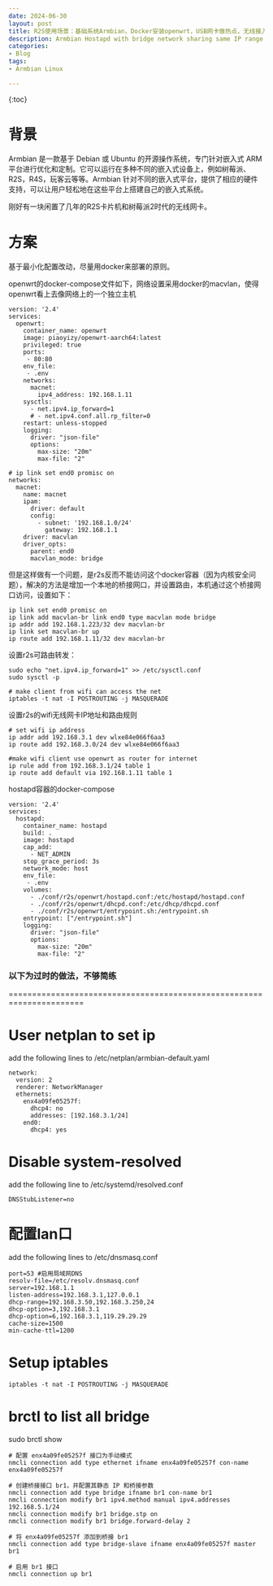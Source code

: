 ```yaml
---
date: 2024-06-30
layout: post
title: R2S使用场景：基础系统Armbian，Docker安装openwrt，USB网卡做热点，无线接入通过openwrt做路由
description: Armbian Hostapd with bridge network sharing same IP range as host.
categories:
- Blog
tags:
- Armbian Linux

---
```


{:toc}

# 背景
Armbian 是一款基于 Debian 或 Ubuntu 的开源操作系统，专门针对嵌入式 ARM 平台进行优化和定制。它可以运行在多种不同的嵌入式设备上，例如树莓派、R2S，R4S，玩客云等等。Armbian 针对不同的嵌入式平台，提供了相应的硬件支持，可以让用户轻松地在这些平台上搭建自己的嵌入式系统。

刚好有一块闲置了几年的R2S卡片机和树莓派2时代的无线网卡。


# 方案
基于最小化配置改动，尽量用docker来部署的原则。

openwrt的docker-compose文件如下，网络设置采用docker的macvlan，使得openwrt看上去像网络上的一个独立主机
```
version: '2.4'
services: 
  openwrt:
    container_name: openwrt
    image: piaoyizy/openwrt-aarch64:latest
    privileged: true
    ports:
     - 80:80
    env_file:
     - .env      
    networks:
      macnet:
        ipv4_address: 192.168.1.11
    sysctls:
      - net.ipv4.ip_forward=1
      # - net.ipv4.conf.all.rp_filter=0
    restart: unless-stopped          
    logging:
      driver: "json-file"
      options:
        max-size: "20m"
        max-file: "2"

# ip link set end0 promisc on          
networks:
  macnet:
    name: macnet
    ipam:
      driver: default
      config:
        - subnet: '192.168.1.0/24'
          gateway: 192.168.1.1
    driver: macvlan
    driver_opts:
      parent: end0   
      macvlan_mode: bridge
```      

但是这样做有一个问题，是r2s反而不能访问这个docker容器（因为内核安全问题），解决的方法是增加一个本地的桥接网口，并设置路由，本机通过这个桥接网口访问，设置如下：
```
ip link set end0 promisc on
ip link add macvlan-br link end0 type macvlan mode bridge
ip addr add 192.168.1.223/32 dev macvlan-br
ip link set macvlan-br up
ip route add 192.168.1.11/32 dev macvlan-br
```

设置r2s可路由转发：
```
sudo echo "net.ipv4.ip_forward=1" >> /etc/sysctl.conf 
sudo sysctl -p

# make client from wifi can access the net 
iptables -t nat -I POSTROUTING -j MASQUERADE
```

设置r2s的wifi无线网卡IP地址和路由规则
```
# set wifi ip address 
ip addr add 192.168.3.1 dev wlxe84e066f6aa3
ip route add 192.168.3.0/24 dev wlxe84e066f6aa3

#make wifi client use openwrt as router for internet 
ip rule add from 192.168.3.1/24 table 1
ip route add default via 192.168.1.11 table 1
```

hostapd容器的docker-compose
```
version: '2.4'
services: 
  hostapd:
    container_name: hostapd
    build: .
    image: hostapd
    cap_add: 
      - NET_ADMIN
    stop_grace_period: 3s
    network_mode: host
    env_file:
     - .env      
    volumes: 
      - ./conf/r2s/openwrt/hostapd.conf:/etc/hostapd/hostapd.conf
      - ./conf/r2s/openwrt/dhcpd.conf:/etc/dhcp/dhcpd.conf
      - ./conf/r2s/openwrt/entrypoint.sh:/entrypoint.sh
    entrypoint: ["/entrypoint.sh"] 
    logging:
      driver: "json-file"
      options:
        max-size: "20m"
        max-file: "2"
```


### 以下为过时的做法，不够简练
======================================================================

# User netplan to set ip
add the following lines to  /etc/netplan/armbian-default.yaml
```
network:
  version: 2
  renderer: NetworkManager
  ethernets:
    enx4a09fe05257f:
      dhcp4: no
      addresses: [192.168.3.1/24]
    end0:
      dhcp4: yes  
```

# Disable system-resolved
add the following line to /etc/systemd/resolved.conf 
```
DNSStubListener=no
```

# 配置lan口
add the following lines to /etc/dnsmasq.conf
```
port=53 #启用局域网DNS
resolv-file=/etc/resolv.dnsmasq.conf
server=192.168.1.1
listen-address=192.168.3.1,127.0.0.1
dhcp-range=192.168.3.50,192.168.3.250,24
dhcp-option=3,192.168.3.1
dhcp-option=6,192.168.3.1,119.29.29.29
cache-size=1500
min-cache-ttl=1200
```
# Setup iptables
```
iptables -t nat -I POSTROUTING -j MASQUERADE
```

# brctl to list all bridge 

sudo brctl show

```
# 配置 enx4a09fe05257f 接口为手动模式
nmcli connection add type ethernet ifname enx4a09fe05257f con-name enx4a09fe05257f

# 创建桥接接口 br1，并配置其静态 IP 和桥接参数
nmcli connection add type bridge ifname br1 con-name br1
nmcli connection modify br1 ipv4.method manual ipv4.addresses 192.168.5.1/24
nmcli connection modify br1 bridge.stp on
nmcli connection modify br1 bridge.forward-delay 2

# 将 enx4a09fe05257f 添加到桥接 br1
nmcli connection add type bridge-slave ifname enx4a09fe05257f master br1

# 启用 br1 接口
nmcli connection up br1
```
